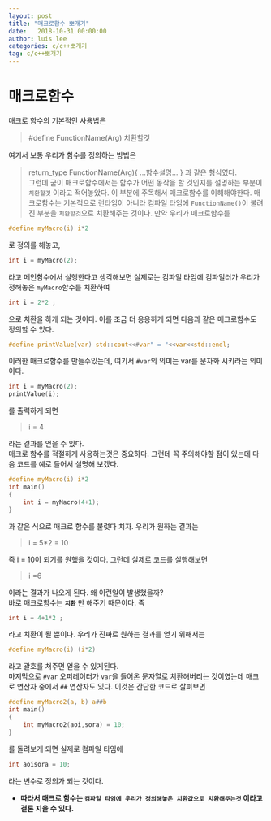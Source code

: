 ```yaml
---
layout: post
title: "매크로함수 뽀개기"
date:   2018-10-31 00:00:00
author: luis lee
categories: c/c++뽀개기
tag: c/c++뽀개기
---
```


# 매크로함수
매크로 함수의 기본적인 사용법은
> #define FunctionName(Arg) 치환할것

여기서 보통 우리가 함수를 정의하는 방법은
> return_type FunctionName(Arg){ ...함수설명... }
과 같은 형식였다. <br/>
그런데 굳이 매크로함수에서는 함수가 어떤 동작을 할 것인지를 설명하는 부분이 `치환할것` 이라고 적어놓았다. 이 부분에 주목해서 매크로함수를 이해해야한다.
매크로함수는 기본적으로 런타임이 아니라 컴파일 타임에 `FunctionName()`이 불려진 부분을 `치환할것`으로 치환해주는 것이다.
만약 우리가 매크로함수를
```c
#define myMacro(i) i*2
```
로 정의를 해놓고,
```c
int i = myMacro(2);
```
라고 메인함수에서 실행한다고 생각해보면 실제로는 컴파일 타임에 컴파일러가 우리가 정해놓은 `myMacro`함수를 치환하여
```c
int i = 2*2 ;
```
으로 치환을 하게 되는 것이다.
이를 조금 더 응용하게 되면 다음과 같은 매크로함수도 정의할 수 있다.
```c
#define printValue(var) std::cout<<#var" = "<<var<<std::endl;
```
이러한 매크로함수를 만들수있는데, 여기서 `#var`의 의미는 var를 문자화 시키라는 의미이다.
```c
int i = myMacro(2);
printValue(i);
```
를 출력하게 되면 
> i = 4

라는 결과를 얻을 수 있다.
<br/>
매크로 함수를 적절하게 사용하는것은 중요하다. 그런데 꼭 주의해야할 점이 있는데 다음 코드를 예로 들어서 설명해 보겠다.
```c
#define myMacro(i) i*2
int main()
{
    int i = myMacro(4+1);
}
```
과 같은 식으로 매크로 함수를 불럿다 치자. 우리가 원하는 결과는
> i = 5*2 = 10

즉 i = 10이 되기를 원했을 것이다. 그런데 실제로 코드를 실행해보면
> i =6

이라는 결과가 나오게 된다.
왜 이런일이 발생했을까?<br/>
바로 매크로함수는 **`치환`** 만 해주기 때문이다. 즉 
```c
int i = 4+1*2 ; 
```
라고 치환이 될 뿐이다.
우리가 진짜로 원하는 결과를 얻기 위해서는 
```c
#define myMacro(i) (i*2)
```
라고 괄호를 쳐주면 얻을 수 있게된다.
<br/>
마지막으로 `#var` 오퍼레이터가 `var`을 들어온 문자열로 치환해버리는 것이였는데 매크로 연산자 중에서 `##` 연산자도 있다. 이것은 간단한 코드로 살펴보면
```c
#define myMacro2(a, b) a##b
int main()
{
    int myMacro2(aoi,sora) = 10;
}
```
를 돌려보게 되면 실제로 컴파일 타임에 
```c
int aoisora = 10;
```
라는 변수로 정의가 되는 것이다.

* **따라서 매크로 함수는 `컴파일 타임에 우리가 정의해놓은 치환값으로 치환해주는것` 이라고 결론 지을 수 있다.**
